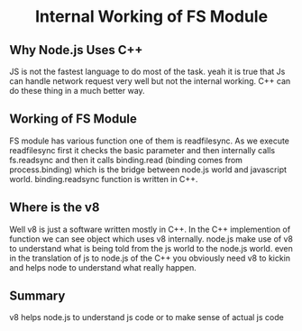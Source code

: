 <h1 align=center>Internal Working of FS Module</h1>

## Why Node.js Uses C++

JS is not the fastest language to do most of the task. yeah it is true that Js can handle network request very well but not the internal working. C++ can do these thing in a much better way.

## Working of FS Module  

FS module has various function one of them is readfilesync. As we execute readfilesync first it checks the basic parameter and then internally calls fs.readsync and then it calls binding.read (binding comes from process.binding) which is the bridge between node.js world and javascript world. binding.readsync function is written in C++.

## Where is the v8

Well v8 is just a software written mostly in C++. In the C++ implemention of function we can see object which uses v8 internally. node.js make use of v8 to understand what is being told from the js world to the node.js world. even  in the translation of js to node.js of the C++ you obviously need v8 to kickin and helps node to understand what really happen.

## Summary
v8 helps node.js to understand js code or to make sense of actual js code
